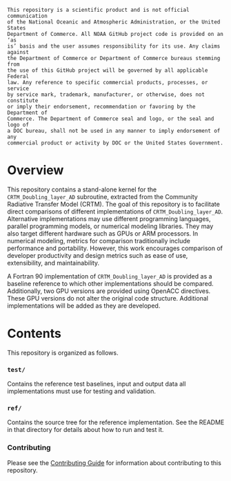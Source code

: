```
This repository is a scientific product and is not official communication
of the National Oceanic and Atmospheric Administration, or the United States
Department of Commerce. All NOAA GitHub project code is provided on an ‘as
is’ basis and the user assumes responsibility for its use. Any claims against
the Department of Commerce or Department of Commerce bureaus stemming from
the use of this GitHub project will be governed by all applicable Federal
law. Any reference to specific commercial products, processes, or service
by service mark, trademark, manufacturer, or otherwise, does not constitute
or imply their endorsement, recommendation or favoring by the Department of
Commerce. The Department of Commerce seal and logo, or the seal and logo of
a DOC bureau, shall not be used in any manner to imply endorsement of any
commercial product or activity by DOC or the United States Government.
```

# Overview

This repository contains a stand-alone kernel for the `CRTM_Doubling_layer_AD`
subroutine, extracted from the Community Radiative Transfer Model (CRTM). The 
goal of this repository is to facilitate direct comparisons of different
implementations of `CRTM_Doubling_layer_AD`. Alternative implementations may
use different programming languages, parallel programming models, or numerical
modeling libraries. They may also target different hardware such as GPUs or
ARM processors. In numerical modeling, metrics for comparison traditionally
include performance and portability. However, this work encourages comparison
of developer productivity and design metrics such as ease of use, extensibility,
and maintainability.

A Fortran 90 implementation of `CRTM_Doubling_layer_AD` is provided as a baseline
reference to which other implementations should be compared. Additionally, two
GPU versions are provided using OpenACC directives.  These GPU versions do not
alter the original code structure.  Additional implementations will be added as
they are developed.

# Contents

This repository is organized as follows.

### `test/`

Contains the reference test baselines, input and output data all implementations
must use for testing and validation.

### `ref/`

Contains the source tree for the reference implementation. See the README in that
directory for details about how to run and test it.

### Contributing

Please see the [Contributing Guide](CONTRIBUTING.md) for information about
contributing to this repository.
